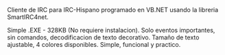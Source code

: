 Cliente de IRC para IRC-Hispano programado en VB.NET usando la libreria SmartIRC4net.

Simple .EXE - 328KB (No requiere instalacion). Solo eventos importantes, sin comandos, decodificacion de texto decorativo. Tamaño de texto ajustable, 4 colores disponibles. Simple, funcional y practico.

